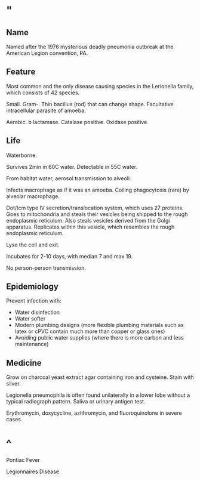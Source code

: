 # "

## Name

Named after the 1976 mysterious deadly pneumonia outbreak at the American Legion convention, PA.

## Feature

Most common and the only disease causing species in the Lerionella family, which consists of 42 species.

Small.
Gram-.
Thin bacillus (rod) that can change shape.
Facultative intracellular parasite of amoeba.

Aerobic.
b lactamase.
Catalase positive.
Oxidase positive.

## Life

Waterborne.

Survives 2min in 60C water.
Detectable in 55C water.

From habitat water, aerosol transmission to alveoli.

Infects macrophage as if it was an amoeba.
Coiling phagocytosis (rare) by alveolar macrophage.

Dot/Icm type IV secretion/translocation system, which uses 27 proteins.
Goes to mitochondria and steals their vesicles being shipped to the rough endoplasmic reticulum. 
Also steals vesicles derived from the Golgi apparatus.
Replicates within this vesicle, which resembles the rough endoplasmic reticulum.

Lyse the cell and exit.

Incubates for 2-10 days, with median 7 and max 19.

No person-person transmission.

## Epidemiology

Prevent infection with:
- Water disinfection
- Water softer
- Modern plumbing designs (more flexible plumbing materials such as latex or cPVC contain much more than copper or glass ones)
- Avoiding public water supplies (where there is more carbon and less maintenance)

## Medicine

Grow on charcoal yeast extract agar containing iron and cysteine.
Stain with silver.

Legionella pneumophila is often found unilaterally in a lower lobe without a typical radiograph pattern.
Saliva or urinary antigen test.

Erythromycin, doxycycline, azithromycin, and fluoroquinolone in severe cases.

# ^

Pontiac Fever

Legionnaires Disease
